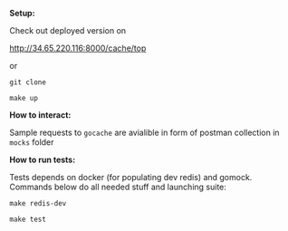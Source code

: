 **Setup:**

Check out deployed version on 

http://34.65.220.116:8000/cache/top

or

`git clone`

`make up`


**How to interact:**

Sample requests to `gocache` are avialible in form of postman collection in `mocks` folder

**How to run tests:**

Tests depends on docker (for populating dev redis) and gomock. Commands below do all needed stuff and launching suite:

`make redis-dev`

`make test`